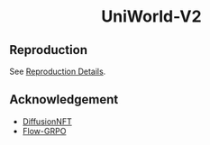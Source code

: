 <h1 align="center"> UniWorld-V2 </h1>

## Reproduction

See [Reproduction Details](reproduction/README.md).

## Acknowledgement


- [DiffusionNFT](https://github.com/NVlabs/DiffusionNFT)
- [Flow-GRPO](https://github.com/yifan123/flow_grpo)
